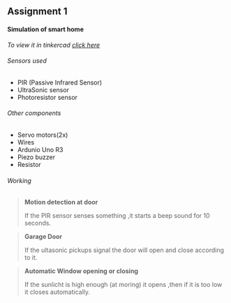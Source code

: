 ## Assignment 1
#### Simulation of smart home

_To view it in tinkercad [click here](https://www.tinkercad.com/things/fwTQCRKir1J?sharecode=74-3df2njlWZTiLenUSYv-SBg5MW1c5h-e9uBf4vNNA)_

###### Sensors used
- PIR (Passive Infrared Sensor)
- UltraSonic sensor
- Photoresistor sensor

###### Other components
- Servo motors(2x)
- Wires
- Ardunio Uno R3
- Piezo buzzer
- Resistor

###### Working
> __Motion detection at door__
> 
> If the PIR sensor senses something ,it starts a beep sound for 10 seconds.

> __Garage Door__
>
> If the ultasonic pickups signal the door will open and close according to it.

> __Automatic Window opening or closing__
>
> If the sunlicht is high enough (at moring) it opens ,then if it is too low it closes automatically.